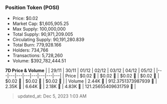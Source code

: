 
  ### Position Token (POSI)
  - Price: $0.02
  - Market Cap: $1,605,905.25
  - Max Supply: 100,000,000
  - Total Supply: 90,971,209.005
  - Circulating Supply: 90,191,280.839
  - Total Burn: 779,928.166
  - Holders: 734,766
  - Transactions: 5,728,260
  - Volume: $392,782,444.51

  **7D Price & Volume**
  | | 29&#x2F;11 | 30&#x2F;11 | 01&#x2F;12 | 02&#x2F;12 | 03&#x2F;12 | 04&#x2F;12 | 05&#x2F;12 |
  |---|---|---|---|---|---|---|---|
  | Price | $0.02 🚀 | $0.02 🔻 | $0.02 🔻 | $0.02 🚀 | $0.02 🚀 | $0.02 🔻 | $0.02 🚀 |
  | Volume | 2.44K 🔻 | 912.3751373987939 🔻 | 2.35K 🚀 | 6.64K 🚀 | 2.18K 🔻 | 4.83K 🚀 | 121.25655409631759 🔻 |

  > updated_at: Dec 5, 2023 1:03 AM
